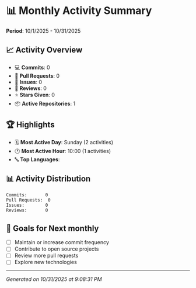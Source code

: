 # 📊 Monthly Activity Summary

**Period**: 10/1/2025 - 10/31/2025

## 📈 Activity Overview

- 💻 **Commits**: 0
- 🔄 **Pull Requests**: 0
- 📝 **Issues**: 0
- 👀 **Reviews**: 0
- ⭐ **Stars Given**: 0
- 📦 **Active Repositories**: 1

## 🏆 Highlights

- 🗓️ **Most Active Day**: Sunday (2 activities)
- 🕐 **Most Active Hour**: 10:00 (1 activities)
- 🔤 **Top Languages**: 

## 📊 Activity Distribution

```
Commits:       0
Pull Requests:  0
Issues:        0
Reviews:       0
```

## 🎯 Goals for Next monthly

- [ ] Maintain or increase commit frequency
- [ ] Contribute to open source projects
- [ ] Review more pull requests
- [ ] Explore new technologies

---

*Generated on 10/31/2025 at 9:08:31 PM*
